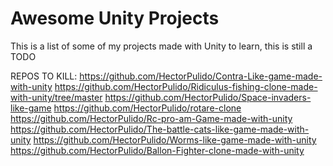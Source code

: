 # Awesome Unity Projects

This is a list of some of my projects made with Unity to learn, this is still a TODO


REPOS TO KILL:
https://github.com/HectorPulido/Contra-Like-game-made-with-unity
https://github.com/HectorPulido/Ridiculus-fishing-clone-made-with-unity/tree/master
https://github.com/HectorPulido/Space-invaders-like-game
https://github.com/HectorPulido/rotare-clone
https://github.com/HectorPulido/Rc-pro-am-Game-made-with-unity
https://github.com/HectorPulido/The-battle-cats-like-game-made-with-unity
https://github.com/HectorPulido/Worms-like-game-made-with-unity
https://github.com/HectorPulido/Ballon-Fighter-clone-made-with-unity
